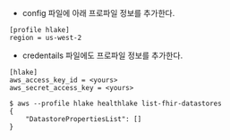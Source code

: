 * config 파일에 아래 프로파일 정보를 추가한다. 
```
[profile hlake]
region = us-west-2
```

* credentails 파일에도 프로파일 정보를 추가한다. 
```
[hlake]
aws_access_key_id = <yours>
aws_secret_access_key = <yours>
```

```
$ aws --profile hlake healthlake list-fhir-datastores
{
    "DatastorePropertiesList": []
}
```
